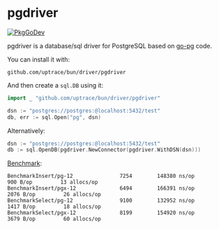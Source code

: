 # pgdriver

[![PkgGoDev](https://pkg.go.dev/badge/github.com/uptrace/bun)](https://pkg.go.dev/github.com/uptrace/bun/driver/pgdriver)

pgdriver is a database/sql driver for PostgreSQL based on [go-pg](https://github.com/go-pg/pg) code.

You can install it with:

```shell
github.com/uptrace/bun/driver/pgdriver
```

And then create a `sql.DB` using it:

```go
import _ "github.com/uptrace/bun/driver/pgdriver"

dsn := "postgres://postgres:@localhost:5432/test"
db, err := sql.Open("pg", dsn)
```

Alternatively:

```go
dsn := "postgres://postgres:@localhost:5432/test"
db := sql.OpenDB(pgdriver.NewConnector(pgdriver.WithDSN(dsn)))
```

[Benchmark](https://github.com/go-bun/bun-benchmark):

```
BenchmarkInsert/pg-12 	            7254	    148380 ns/op	     900 B/op	      13 allocs/op
BenchmarkInsert/pgx-12         	    6494	    166391 ns/op	    2076 B/op	      26 allocs/op
BenchmarkSelect/pg-12          	    9100	    132952 ns/op	    1417 B/op	      18 allocs/op
BenchmarkSelect/pgx-12         	    8199	    154920 ns/op	    3679 B/op	      60 allocs/op
```
